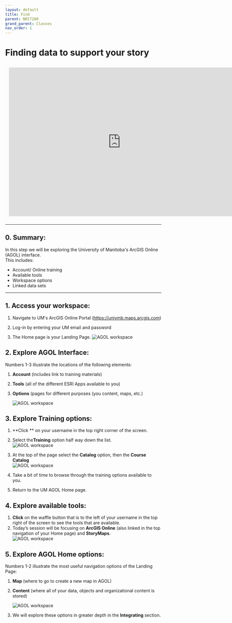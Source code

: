 ```yaml
---
layout: default
title: Find
parent: NRI7200
grand_parent: Classes
nav_order: 1
---
```


# Finding data to support your story  

<iframe width="720" height="480" frameborder="0" marginheight="0" marginwidth="0" style="border:12px solid  #fcfcfc" src="https://meginwinnipeg.github.io/slides/RVfinding.html"></iframe>

---
## 0. **Summary**:  
In this step we will be exploring the University of Manitoba's ArcGIS Online (AGOL) interface.  
This includes:  
- Account/ Online training  
- Available tools 
- Workspace options 
- Linked data sets   

---

## 1. **Access** your workspace:  
1. Navigate to UM's ArcGIS Online Portal (https://univmb.maps.arcgis.com)  
2. Log-in by entering your UM email and password<br>
 

3. The Home page is your Landing Page.
![AGOL workspace](img/find/step1b.PNG)<br>
 

## 2. **Explore** AGOL Interface:  
Numbers 1-3 illustrate the locations of the following elements:  

1. **Account** (includes link to training materials)  
2. **Tools** (all of the different ESRI Apps available to you)  
3. **Options** (pages for different purposes (you content, maps, etc.)  

	![AGOL workspace](img/find/step2.PNG)<br>  


## 3. **Explore** Training options:  

1. **Click ** on your username in the top right corner of the screen.  
2. Select the**Training** option half way down the list.  
![AGOL workspace](img/find/step3a.PNG)<br>  
   

3. At the top of the page select the **Catalog** option, then the **Course Catalog**  
![AGOL workspace](img/find/step3b.PNG)<br>  
 
4. Take a bit of time to browse through the training options available to you.  
5. Return to the UM AGOL Home page.  


## 4. **Explore** available tools:  

1. **Click** on the waffle button that is to the left of your username in the top right of the screen to see the tools that are available.  
2. Today’s session will be focusing on **ArcGIS Online** (also linked in the top navigation of your Home page)  and **StoryMaps**.  
![AGOL workspace](img/find/step4a.PNG)<br>  


## 5. **Explore** AGOL Home options:  
Numbers 1-2 illustrate the most useful navigation options of the Landing Page:  

1. **Map** (where to go to create a new map in AGOL)  
2. **Content** (where all of your data, objects and organizational content is stored)  

	![AGOL workspace](img/find/step5.PNG)<br>  

	 
3. We will explore these options in greater depth in the **Integrating** section.

<br>
